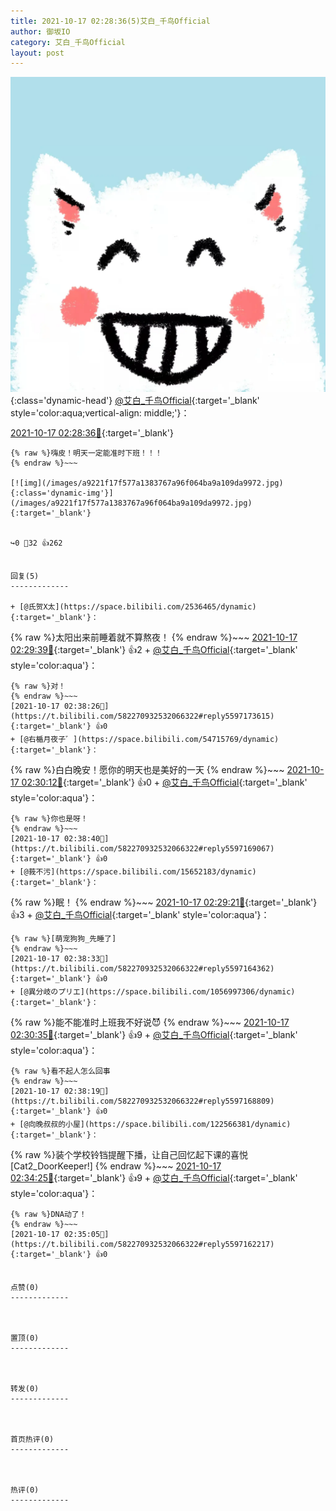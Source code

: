 ```yaml
---
title: 2021-10-17 02:28:36(5)艾白_千鸟Official
author: 御坂IO
category: 艾白_千鸟Official
layout: post
---
```


![img](/images/9ae8b9445fd0665cc014d9080156a45271be73c6.jpg){:class='dynamic-head'}
[@艾白_千鸟Official](https://space.bilibili.com/334537711/dynamic){:target='_blank' style='color:aqua;vertical-align: middle;'}：

[2021-10-17 02:28:36🔗](https://t.bilibili.com/582270932532066322){:target='_blank'}

~~~
{% raw %}嗨皮！明天一定能准时下班！！！
{% endraw %}~~~

[![img](/images/a9221f17f577a1383767a96f064ba9a109da9972.jpg){:class='dynamic-img'}](/images/a9221f17f577a1383767a96f064ba9a109da9972.jpg){:target='_blank'}


↪️0 💬32 👍262


回复(5)
-------------

+ [@氏贺X太](https://space.bilibili.com/2536465/dynamic){:target='_blank'}：
~~~
{% raw %}太阳出来前睡着就不算熬夜！
{% endraw %}~~~
[2021-10-17 02:29:39🔗](https://t.bilibili.com/582270932532066322#reply5597148779){:target='_blank'} 👍2
    + [@艾白_千鸟Official](https://space.bilibili.com/334537711/dynamic){:target='_blank' style='color:aqua'}：
~~~
{% raw %}对！
{% endraw %}~~~
[2021-10-17 02:38:26🔗](https://t.bilibili.com/582270932532066322#reply5597173615){:target='_blank'} 👍0
+ [@右楯月夜子゛](https://space.bilibili.com/54715769/dynamic){:target='_blank'}：
~~~
{% raw %}白白晚安！愿你的明天也是美好的一天
{% endraw %}~~~
[2021-10-17 02:30:12🔗](https://t.bilibili.com/582270932532066322#reply5597149159){:target='_blank'} 👍0
    + [@艾白_千鸟Official](https://space.bilibili.com/334537711/dynamic){:target='_blank' style='color:aqua'}：
~~~
{% raw %}你也是呀！
{% endraw %}~~~
[2021-10-17 02:38:40🔗](https://t.bilibili.com/582270932532066322#reply5597169067){:target='_blank'} 👍0
+ [@莪不污](https://space.bilibili.com/15652183/dynamic){:target='_blank'}：
~~~
{% raw %}眠！
{% endraw %}~~~
[2021-10-17 02:29:21🔗](https://t.bilibili.com/582270932532066322#reply5597152598){:target='_blank'} 👍3
    + [@艾白_千鸟Official](https://space.bilibili.com/334537711/dynamic){:target='_blank' style='color:aqua'}：
~~~
{% raw %}[萌宠狗狗_先睡了]
{% endraw %}~~~
[2021-10-17 02:38:33🔗](https://t.bilibili.com/582270932532066322#reply5597164362){:target='_blank'} 👍0
+ [@異分岐のプリエ](https://space.bilibili.com/1056997306/dynamic){:target='_blank'}：
~~~
{% raw %}能不能准时上班我不好说😈
{% endraw %}~~~
[2021-10-17 02:30:35🔗](https://t.bilibili.com/582270932532066322#reply5597157953){:target='_blank'} 👍9
    + [@艾白_千鸟Official](https://space.bilibili.com/334537711/dynamic){:target='_blank' style='color:aqua'}：
~~~
{% raw %}看不起人怎么回事
{% endraw %}~~~
[2021-10-17 02:38:19🔗](https://t.bilibili.com/582270932532066322#reply5597168809){:target='_blank'} 👍0
+ [@向晚叔叔的小屋](https://space.bilibili.com/122566381/dynamic){:target='_blank'}：
~~~
{% raw %}装个学校铃铛提醒下播，让自己回忆起下课的喜悦[Cat2_DoorKeeper!]
{% endraw %}~~~
[2021-10-17 02:34:25🔗](https://t.bilibili.com/582270932532066322#reply5597166113){:target='_blank'} 👍9
    + [@艾白_千鸟Official](https://space.bilibili.com/334537711/dynamic){:target='_blank' style='color:aqua'}：
~~~
{% raw %}DNA动了！
{% endraw %}~~~
[2021-10-17 02:35:05🔗](https://t.bilibili.com/582270932532066322#reply5597162217){:target='_blank'} 👍0


点赞(0)
-------------



置顶(0)
-------------



转发(0)
-------------



首页热评(0)
-------------



热评(0)
-------------



